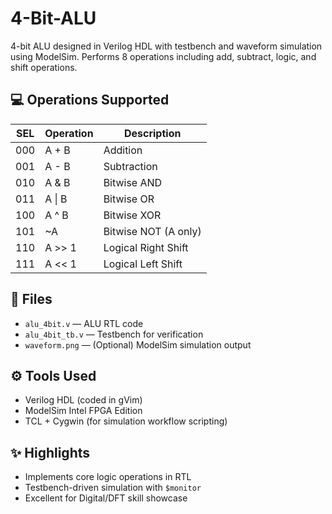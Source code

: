 # 4-Bit-ALU
4-bit ALU designed in Verilog HDL with testbench and waveform simulation using ModelSim. Performs 8 operations including add, subtract, logic, and shift operations.

## 💻 Operations Supported

| SEL | Operation      | Description           |
|-----|----------------|-----------------------|
| 000 | A + B          | Addition              |
| 001 | A - B          | Subtraction           |
| 010 | A & B          | Bitwise AND           |
| 011 | A \| B         | Bitwise OR            |
| 100 | A ^ B          | Bitwise XOR           |
| 101 | ~A             | Bitwise NOT (A only)  |
| 110 | A >> 1         | Logical Right Shift   |
| 111 | A << 1         | Logical Left Shift    |

## 📁 Files

- `alu_4bit.v` — ALU RTL code
- `alu_4bit_tb.v` — Testbench for verification
- `waveform.png` — (Optional) ModelSim simulation output

## ⚙️ Tools Used

- Verilog HDL (coded in gVim)
- ModelSim Intel FPGA Edition
- TCL + Cygwin (for simulation workflow scripting)

## ✨ Highlights

- Implements core logic operations in RTL
- Testbench-driven simulation with `$monitor`
- Excellent for Digital/DFT skill showcase
